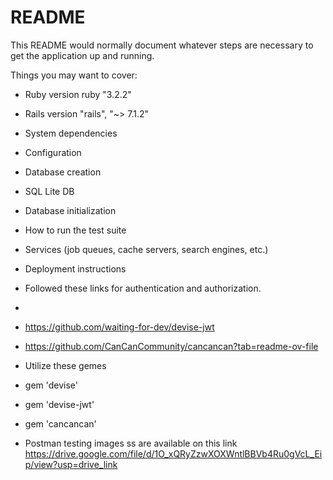 # README

This README would normally document whatever steps are necessary to get the
application up and running.

Things you may want to cover:

* Ruby version ruby "3.2.2"
* Rails version "rails", "~> 7.1.2"

* System dependencies

* Configuration

* Database creation
* SQL Lite DB

* Database initialization

* How to run the test suite

* Services (job queues, cache servers, search engines, etc.)

* Deployment instructions
* Followed these links for authentication and authorization.
* 
* https://github.com/waiting-for-dev/devise-jwt
* https://github.com/CanCanCommunity/cancancan?tab=readme-ov-file
  
* Utilize these gemes
* gem 'devise'
* gem 'devise-jwt'
* gem 'cancancan'
* Postman testing images ss are available on this link https://drive.google.com/file/d/1O_xQRyZzwXOXWntlBBVb4Ru0gVcL_Eip/view?usp=drive_link

